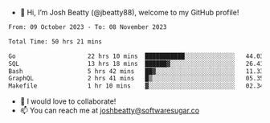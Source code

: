 - 👋 Hi, I’m Josh Beatty (@jbeatty88), welcome to my GitHub profile!

<!--START_SECTION:waka-->

```txt
From: 09 October 2023 - To: 08 November 2023

Total Time: 50 hrs 21 mins

Go                    22 hrs 10 mins  ███████████░░░░░░░░░░░░░░   44.03 %
SQL                   13 hrs 18 mins  ██████▓░░░░░░░░░░░░░░░░░░   26.41 %
Bash                  5 hrs 42 mins   ██▓░░░░░░░░░░░░░░░░░░░░░░   11.33 %
GraphQL               2 hrs 41 mins   █▒░░░░░░░░░░░░░░░░░░░░░░░   05.35 %
Makefile              1 hr 10 mins    ▓░░░░░░░░░░░░░░░░░░░░░░░░   02.34 %
```

<!--END_SECTION:waka-->

- 💞️ I would love to collaborate!
- 📫 You can reach me at joshbeatty@softwaresugar.co

<!---
jbeatty88/jbeatty88 is a ✨ special ✨ repository because its `README.md` (this file) appears on your GitHub profile.
You can click the Preview link to take a look at your changes.
--->
